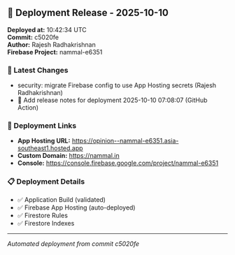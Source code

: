 ## 🚀 Deployment Release - 2025-10-10

**Deployed at:** 10:42:34 UTC  
**Commit:** c5020fe  
**Author:** Rajesh Radhakrishnan  
**Firebase Project:** nammal-e6351

### 📝 Latest Changes
- security: migrate Firebase config to use App Hosting secrets (Rajesh Radhakrishnan)
- 📝 Add release notes for deployment 2025-10-10 07:08:07 (GitHub Action)

### 🔗 Deployment Links
- **App Hosting URL:** https://opinion--nammal-e6351.asia-southeast1.hosted.app
- **Custom Domain:** https://nammal.in
- **Console:** https://console.firebase.google.com/project/nammal-e6351

### 📋 Deployment Details
- ✅ Application Build (validated)
- ✅ Firebase App Hosting (auto-deployed)
- ✅ Firestore Rules
- ✅ Firestore Indexes

---
*Automated deployment from commit c5020fe*
